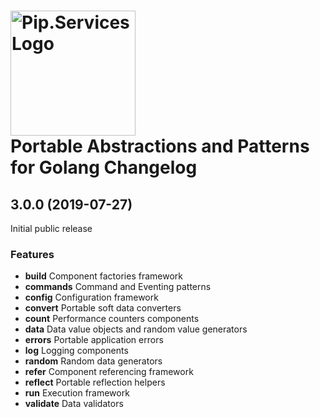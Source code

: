 
# <img src="https://uploads-ssl.webflow.com/5ea5d3315186cf5ec60c3ee4/5edf1c94ce4c859f2b188094_logo.svg" alt="Pip.Services Logo" width="200"> <br/> Portable Abstractions and Patterns for Golang Changelog

## <a name="3.0.0"></a> 3.0.0 (2019-07-27)

Initial public release

### Features
* **build** Component factories framework
* **commands** Command and Eventing patterns
* **config** Configuration framework
* **convert** Portable soft data converters
* **count** Performance counters components
* **data** Data value objects and random value generators
* **errors** Portable application errors
* **log** Logging components
* **random** Random data generators
* **refer** Component referencing framework
* **reflect** Portable reflection helpers
* **run** Execution framework
* **validate** Data validators